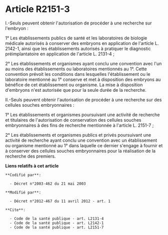 # Article R2151-3

I.-Seuls peuvent obtenir l'autorisation de procéder à une recherche sur l'embryon : 

1° Les établissements publics de santé et les laboratoires de biologie médicale autorisés à conserver des embryons en
application de l'article L. 2142-1, ainsi que les établissements autorisés à pratiquer le diagnostic préimplantatoire en
application de l'article L. 2131-4 ; 

2° Les établissements et organismes ayant conclu une convention avec l'un au moins des établissements ou laboratoires
mentionnés au 1°. Cette convention prévoit les conditions dans lesquelles l'établissement ou le laboratoire mentionné au 1°
conserve et met à disposition des embryons au bénéfice de cet établissement ou organisme. La mise à disposition d'embryons
n'est autorisée que pour la seule durée de la recherche. 

II.-Seuls peuvent obtenir l'autorisation de procéder à une recherche sur des cellules souches embryonnaires : 

1° Les établissements et organismes poursuivant une activité de recherche et titulaires de l'autorisation de conservation des
cellules souches embryonnaires à des fins de recherche mentionnée à l'article L. 2151-7 ; 

2° Les établissements et organismes publics et privés poursuivant une activité de recherche ayant conclu une convention avec
un établissement ou organisme mentionné au 1° dans laquelle ce dernier s'engage à fournir et à conserver des cellules souches
embryonnaires pour la réalisation de la recherche des premiers.

**Liens relatifs à cet article**

	**Codifié par**:

	  - Décret n°2003-462 du 21 mai 2003

	**Modifié par**:

	  - Décret n°2012-467 du 11 avril 2012 - art. 1

	**Cite**:

	  - Code de la santé publique - art. L2131-4
	  - Code de la santé publique - art. L2142-1
	  - Code de la santé publique - art. L2151-7

